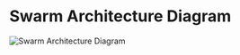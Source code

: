 # Swarm Architecture Diagram

![Swarm Architecture Diagram](https://raw.githubusercontent.com/ethersphere/swarm/master/docs/img/Swarm-Architecture-Core.png "Swarm Architecture Diagram")
